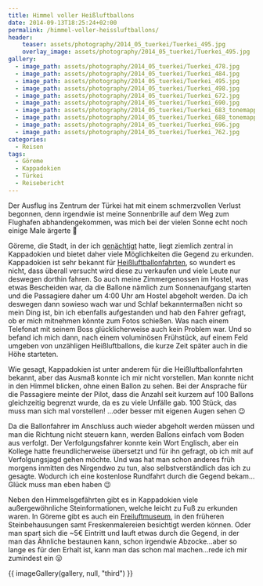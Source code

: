 ```yaml
---
title: Himmel voller Heißluftballons
date: 2014-09-13T18:25:24+02:00
permalink: /himmel-voller-heissluftballons/
header:
    teaser: assets/photography/2014_05_tuerkei/Tuerkei_495.jpg
    overlay_image: assets/photography/2014_05_tuerkei/Tuerkei_495.jpg
gallery:
  - image_path: assets/photography/2014_05_tuerkei/Tuerkei_478.jpg
  - image_path: assets/photography/2014_05_tuerkei/Tuerkei_484.jpg
  - image_path: assets/photography/2014_05_tuerkei/Tuerkei_495.jpg
  - image_path: assets/photography/2014_05_tuerkei/Tuerkei_498.jpg
  - image_path: assets/photography/2014_05_tuerkei/Tuerkei_672.jpg
  - image_path: assets/photography/2014_05_tuerkei/Tuerkei_690.jpg
  - image_path: assets/photography/2014_05_tuerkei/Tuerkei_683_tonemapped.jpg
  - image_path: assets/photography/2014_05_tuerkei/Tuerkei_688_tonemapped.jpg
  - image_path: assets/photography/2014_05_tuerkei/Tuerkei_696.jpg
  - image_path: assets/photography/2014_05_tuerkei/Tuerkei_762.jpg
categories:
  - Reisen
tags:
  - Göreme
  - Kappadokien
  - Türkei
  - Reisebericht
---
```

Der Ausflug ins Zentrum der Türkei hat mit einem schmerzvollen Verlust begonnen, 
denn irgendwie ist meine Sonnenbrille auf dem Weg zum Flughafen abhandengekommen, 
was mich bei der vielen Sonne echt noch einige Male ärgerte 🙁

Göreme, die Stadt, in der ich [genächtigt](http://www.nomadcavehotel.com/) hatte, liegt ziemlich zentral in Kappadokien 
und bietet daher viele Möglichkeiten die Gegend zu erkunden. Kappadokien ist sehr bekannt für [Heißluftballonfahrten](http://www.royalballoon.com/), 
so wundert es nicht, dass überall versucht wird diese zu verkaufen und viele Leute nur deswegen dorthin fahren. 
So auch meine Zimmergenossen im Hostel, was etwas Bescheiden war, da die Ballone nämlich zum Sonnenaufgang starten 
und die Passagiere daher um 4:00 Uhr am Hostel abgeholt werden. Da ich deswegen dann sowieso wach war und Schlaf bekanntermaßen nicht so mein Ding ist, 
bin ich ebenfalls aufgestanden und hab den Fahrer gefragt, ob er mich mitnehmen könnte zum Fotos schießen. 
Was nach einem Telefonat mit seinem Boss glücklicherweise auch kein Problem war. 
Und so befand ich mich dann, nach einem voluminösen Frühstück, auf einem Feld umgeben von unzähligen Heißluftballons, 
die kurze Zeit später auch in die Höhe starteten.

Wie gesagt, Kappadokien ist unter anderem für die Heißluftballonfahrten bekannt, aber das Ausmaß konnte ich mir nicht vorstellen. 
Man konnte nicht in den Himmel blicken, ohne einen Ballon zu sehen. Bei der Ansprache für die Passagiere meinte der Pilot, 
dass die Anzahl seit kurzem auf 100 Ballons gleichzeitig begrenzt wurde, da es zu viele Unfälle gab. 
100 Stück, das muss man sich mal vorstellen! …oder besser mit eigenen Augen sehen 😉

Da die Ballonfahrer im Anschluss auch wieder abgeholt werden müssen und man die Richtung nicht steuern kann, 
werden Ballons einfach vom Boden aus verfolgt. Der Verfolgungsfahrer konnte kein Wort Englisch, 
aber ein Kollege hatte freundlicherweise übersetzt und für ihn gefragt, ob ich mit auf Verfolgungsjagd gehen möchte. 
Und was hat man schon anderes früh morgens inmitten des Nirgendwo zu tun, also selbstverständlich das ich zu gesagte. 
Wodurch ich eine kostenlose Rundfahrt durch die Gegend bekam…Glück muss man eben haben 😉

Neben den Himmelsgefährten gibt es in Kappadokien viele außergewöhnliche Steinformationen, welche leicht zu Fuß zu erkunden waren. 
In Göreme gibt es auch ein [Freiluftmuseum](http://www.muze.gov.tr/goreme-en), in den früheren Steinbehausungen samt 
Freskenmalereien besichtigt werden können. Oder man spart sich die ~5€ Eintritt und lauft etwas durch die Gegend, in der man das Ähnliche bestaunen kann, 
schon irgendwie Abzocke…aber so lange es für den Erhalt ist, kann man das schon mal machen…rede ich mir zumindest ein 😛

{{ imageGallery(gallery, null, "third") }}